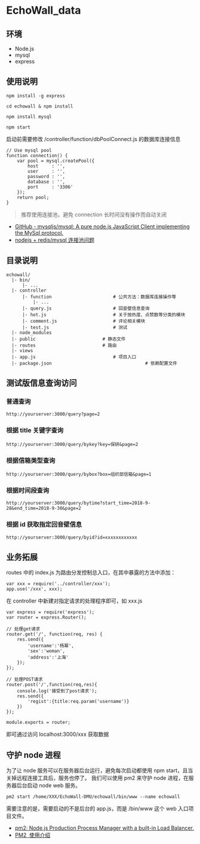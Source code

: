 # EchoWall_data

## 环境

- Node.js
- mysql
- express

## 使用说明

	npm install -g express

	cd echowall & npm install

	npm install mysql
	
	npm start

启动前需要修改 /controller/function/dbPoolConnect.js 的数据库连接信息

	// Use mysql pool
	function connection() {
		var pool = mysql.createPool({
		  	host     : '',
		  	user     : '',
		  	password : '',
		  	database : '',
		  	port 	 : '3306'		
		});
		return pool;
	}

> 推荐使用连接池，避免 connection 长时间没有操作而自动关闭

- [GitHub - mysqljs/mysql: A pure node.js JavaScript Client implementing the MySql protocol.](https://github.com/mysqljs/mysql)
- [nodejs + redis/mysql 连接池问题](https://blog.csdn.net/u012896140/article/details/51352202)


## 目录说明

	echowall/
	  |- bin/							
		  |- ...
	  |- controller
		  |- function						# 公共方法：数据库连接操作等
		  	  |- ...					
		  |- query.js						# 回音壁信息查询
		  |- hot.js 						# 关于按热度、点赞数等分类的模块
		  |- comment.js 					# 评论相关模块
		  |- test.js						# 测试
	  |- node_modules
	  |- public							# 静态文件
	  |- routes							# 路由
 	  |- views								
	  |- app.js 							# 项目入口
	  |- package.json                       			# 依赖配置文件

## 测试版信息查询访问

### 普通查询

	http://yourserver:3000/query?page=2

### 根据 title 关键字查询

	http://yourserver:3000/query/bykey?key=保研&page=2

### 根据信箱类型查询

	http://yourserver:3000/query/bybox?box=组织部信箱&page=1

### 根据时间段查询

	http://yourserver:3000/query/bytime?start_time=2018-9-28&end_time=2018-9-30&page=2
	
### 根据 id 获取指定回音壁信息

	http://yourserver:3000/query/byid?id=xxxxxxxxxxxx


## 业务拓展

routes 中的 index.js 为路由分发控制总入口，在其中暴露的方法中添加：

    var xxx = require('../controller/xxx');
    app.use('/xxx', xxx);

在 controller 中新建对指定请求的处理程序即可，如 xxx.js

	var express = require('express');
	var router = express.Router();

	// 处理get请求
	router.get('/', function(req, res) {
	    res.send({
	        'username':'杨幂',
	        'sex':'woman',
	        'address':'上海'
	    });
	});

	// 处理POST请求
	router.post('/',function(req,res){
	    console.log('接受到了post请求');
	    res.send({
	        'regist':{title:req.param('username')}
	    })
	});

	module.exports = router;

即可通过访问 localhost:3000/xxx 获取数据

## 守护 node 进程

为了让 node 服务可以在服务器后台运行，避免每次启动都使用 npm start，且当关掉远程连接工具后，服务也停了。
我们可以使用 pm2 来守护 node 进程，在服务器后台启动 node web 服务。

	pm2 start /home/XXX/EchoWall-DMU/echowall/bin/www --name echowall

需要注意的是，需要启动的不是后台的 app.js，而是 /bin/www 这个 web 入口项目文件。

- [pm2: Node.js Production Process Manager with a built-in Load Balancer.](https://github.com/Unitech/pm2)
- [PM2  使用介绍](https://segmentfault.com/a/1190000002539204)
